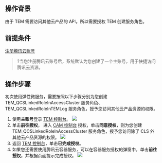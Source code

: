 ## 操作背景

由于 TEM 需要访问其他云产品的 API，所以需要授权 TEM 创建服务角色。

## 前提条件

[注册腾讯云账号](https://cloud.tencent.com/document/product/378/17985)

>?当您注册腾讯云账号后，系统默认为您创建了一个主账号，用于快捷访问腾讯云资源。

## 操作步骤

初次使用弹性微服务，需要按照以下步骤分别为您创建 TEM_QCSLinkedRoleInAccessCluster 服务角色、TEM_QCSLinkedRoleInTEMLog 服务角色，授予您访问其他云产品资源的权限。

1. 使用**主账号**登录 [TEM 控制台](https://console.cloud.tencent.com/tem)。
   ![](https://qcloudimg.tencent-cloud.cn/raw/e850c0634d2448eeae0e3017943aea67.png)
2. 单击**前往授权**， 进入 [CAM 控制台](https://console.cloud.tencent.com/cam/overview) 授权，单击**同意授权**，则为您创建 TEM_QCSLinkedRoleInAccessCluster 服务角色，授予您访问除了 CLS 外其他云产品资源的权限。
   ![](https://qcloudimg.tencent-cloud.cn/raw/e2f5b81a403f0b5cb2b8e93d9d6a15fa.png)
3. 返回 [TEM 控制台](https://console.cloud.tencent.com/tem)，单击**已完成授权**。
4. 如果您还需要使用腾讯云容器服务，可以在容器服务授权的弹窗中，单击**前往授权**，并根据页面提示完成授权。
![](https://qcloudimg.tencent-cloud.cn/raw/762ee8e2506dd665190000b050b63010.png)



   
